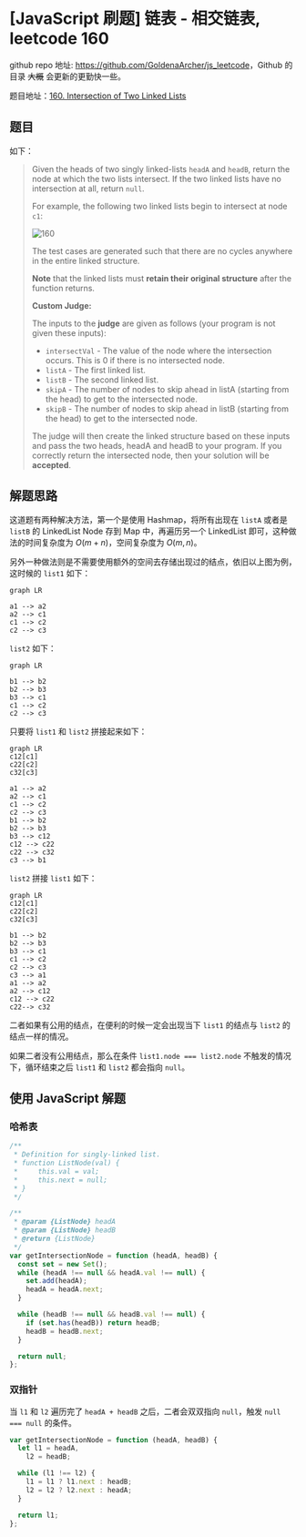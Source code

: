 # [JavaScript 刷题] 链表 - 相交链表, leetcode 160

github repo 地址: <https://github.com/GoldenaArcher/js_leetcode>，Github 的目录 ~~大概~~ 会更新的更勤快一些。

题目地址：[160. Intersection of Two Linked Lists](https://leetcode.com/problems/intersection-of-two-linked-lists/)

## 题目

如下：

> Given the heads of two singly linked-lists `headA` and `headB`, return the node at which the two lists intersect. If the two linked lists have no intersection at all, return `null`.
>
> For example, the following two linked lists begin to intersect at node `c1`:
>
> ![160](https://img-blog.csdnimg.cn/5dd977300f3e46b7bfd3b375fcd4747d.png)
>
> The test cases are generated such that there are no cycles anywhere in the entire linked structure.
>
> **Note** that the linked lists must **retain their original structure** after the function returns.
>
> **Custom Judge:**
>
> The inputs to the **judge** are given as follows (your program is not given these inputs):
>
> - `intersectVal` - The value of the node where the intersection occurs. This is 0 if there is no intersected node.
> - `listA` - The first linked list.
> - `listB` - The second linked list.
> - `skipA` - The number of nodes to skip ahead in listA (starting from the head) to get to the intersected node.
> - `skipB` - The number of nodes to skip ahead in listB (starting from the head) to get to the intersected node.
>
> The judge will then create the linked structure based on these inputs and pass the two heads, headA and headB to your program. If you correctly return the intersected node, then your solution will be **accepted**.

## 解题思路

这道题有两种解决方法，第一个是使用 Hashmap，将所有出现在 `listA` 或者是 `listB` 的 LinkedList Node 存到 Map 中，再遍历另一个 LinkedList 即可，这种做法的时间复杂度为 $O(m + n)$，空间复杂度为 $O(m, n)$。

另外一种做法则是不需要使用额外的空间去存储出现过的结点，依旧以上图为例，这时候的 `list1` 如下：

```mermaid
graph LR

a1 --> a2
a2 --> c1
c1 --> c2
c2 --> c3
```

`list2` 如下：

```mermaid
graph LR

b1 --> b2
b2 --> b3
b3 --> c1
c1 --> c2
c2 --> c3
```

只要将 `list1` 和 `list2` 拼接起来如下：

```mermaid
graph LR
c12[c1]
c22[c2]
c32[c3]

a1 --> a2
a2 --> c1
c1 --> c2
c2 --> c3
b1 --> b2
b2 --> b3
b3 --> c12
c12 --> c22
c22 --> c32
c3 --> b1
```

`list2` 拼接 `list1` 如下：

```mermaid
graph LR
c12[c1]
c22[c2]
c32[c3]

b1 --> b2
b2 --> b3
b3 --> c1
c1 --> c2
c2 --> c3
c3 --> a1
a1 --> a2
a2 --> c12
c12 --> c22
c22--> c32
```

二者如果有公用的结点，在便利的时候一定会出现当下 `list1` 的结点与 `list2` 的结点一样的情况。

如果二者没有公用结点，那么在条件 `list1.node === list2.node` 不触发的情况下，循环结束之后 `list1` 和 `list2` 都会指向 `null`。

## 使用 JavaScript 解题

### 哈希表

```javascript
/**
 * Definition for singly-linked list.
 * function ListNode(val) {
 *     this.val = val;
 *     this.next = null;
 * }
 */

/**
 * @param {ListNode} headA
 * @param {ListNode} headB
 * @return {ListNode}
 */
var getIntersectionNode = function (headA, headB) {
  const set = new Set();
  while (headA !== null && headA.val !== null) {
    set.add(headA);
    headA = headA.next;
  }

  while (headB !== null && headB.val !== null) {
    if (set.has(headB)) return headB;
    headB = headB.next;
  }

  return null;
};
```

### 双指针

当 `l1` 和 `l2` 遍历完了 `headA + headB` 之后，二者会双双指向 `null`，触发 `null === null` 的条件。

```javascript
var getIntersectionNode = function (headA, headB) {
  let l1 = headA,
    l2 = headB;

  while (l1 !== l2) {
    l1 = l1 ? l1.next : headB;
    l2 = l2 ? l2.next : headA;
  }

  return l1;
};
```
